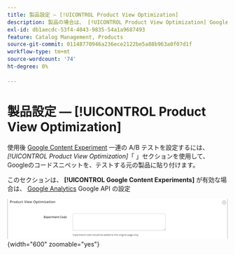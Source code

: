 ```yaml
---
title: 製品設定 — [!UICONTROL Product View Optimization]
description: 製品の場合は、 [!UICONTROL Product View Optimization] Google Content Experiment を使用して一連の A/B テストを設定します。
exl-id: db1aecdc-53f4-4043-9835-54a1a9687493
feature: Catalog Management, Products
source-git-commit: 01148770946a236ece2122be5a88b963a0f07d1f
workflow-type: tm+mt
source-wordcount: '74'
ht-degree: 0%

---
```


# 製品設定 — [!UICONTROL Product View Optimization]

使用後 [Google Content Experiment](../merchandising-promotions/google-content-experiments.md) 一連の A/B テストを設定するには、 _[!UICONTROL Product View Optimization]_「 」セクションを使用して、Googleのコードスニペットを、テストする元の製品に貼り付けます。

このセクションは、 **[!UICONTROL Google Content Experiments]** が有効な場合は、 [Google Analytics](../merchandising-promotions/google-analytics.md) Google API の設定

![製品表示の最適化](./assets/product-view-optimization.png){width="600" zoomable="yes"}
